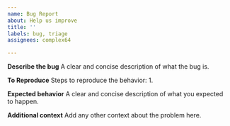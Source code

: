 ```yaml
---
name: Bug Report
about: Help us improve
title: ''
labels: bug, triage
assignees: complex64

---
```


**Describe the bug**
A clear and concise description of what the bug is.

**To Reproduce**
Steps to reproduce the behavior:
1. 

**Expected behavior**
A clear and concise description of what you expected to happen.

**Additional context**
Add any other context about the problem here.
